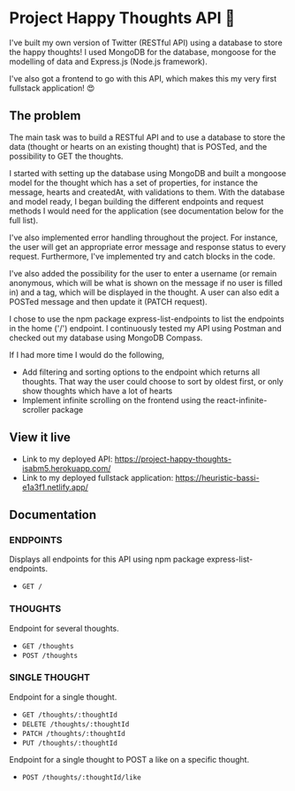 # Project Happy Thoughts API 💌

I've built my own version of Twitter (RESTful API) using a database to store the happy thoughts! I used MongoDB for the database, mongoose for the modelling of data and Express.js (Node.js framework).

I've also got a frontend to go with this API, which makes this my very first fullstack application! 😍

## The problem

The main task was to build a RESTful API and to use a database to store the data (thought or hearts on an existing thought) that is POSTed, and the possibility to GET the thoughts.

I started with setting up the database using MongoDB and built a mongoose model for the thought which has a set of properties, for instance the message, hearts and createdAt, with validations to them. With the database and model ready, I began building the different endpoints and request methods I would need for the application (see documentation below for the full list). 

I've also implemented error handling throughout the project. For instance, the user will get an appropriate error message and response status to every request. Furthermore, I've implemented try and catch blocks in the code. 

I've also added the possibility for the user to enter a username (or remain anonymous, which will be what is shown on the message if no user is filled in) and a tag, which will be displayed in the thought. A user can also edit a POSTed message and then update it (PATCH request).

I chose to use the npm package express-list-endpoints to list the endpoints in the home ('/') endpoint. I continuously tested my API using Postman and checked out my database using MongoDB Compass. 

If I had more time I would do the following,
- Add filtering and sorting options to the endpoint which returns all thoughts. That way the user could choose to sort by oldest first, or only show thoughts which have a lot of hearts
- Implement infinite scrolling on the frontend using the react-infinite-scroller package


## View it live

* Link to my deployed API: https://project-happy-thoughts-isabm5.herokuapp.com/ 
* Link to my deployed fullstack application: https://heuristic-bassi-e1a3f1.netlify.app/ 

## Documentation

### ENDPOINTS

Displays all endpoints for this API using npm package express-list-endpoints.
- ```GET /```


### THOUGHTS

Endpoint for several thoughts.
- ```GET /thoughts```
- ```POST /thoughts```


### SINGLE THOUGHT

Endpoint for a single thought.
- ```GET /thoughts/:thoughtId```
- ```DELETE /thoughts/:thoughtId```
- ```PATCH /thoughts/:thoughtId```
- ```PUT /thoughts/:thoughtId```

Endpoint for a single thought to POST a like on a specific thought.

- ```POST /thoughts/:thoughtId/like```